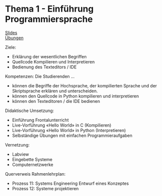 # Thema 1 - Einführung Programmiersprache
[Slides](slides.md)  
[Übungen](excercise.md)  

Ziele:
* Erklärung der wesentlichen Begriffen
* Quellcode Kompilieren und Interpretieren
* Bedienung des Texteditors / IDE

Kompetenzen:
Die Studierenden ...
* können die Begriffe der Hochsprache, der kompilierten Sprache und der Skriptsprache erklären und unterscheiden.
* können den Quellcode in Python kompilieren und interpretieren
* können den Texteditoren / die IDE bedienen

Didaktische Umsetzung:

- Einführung Frontalunterricht
- Live-Vorführung «Hello World» in C (Kompilieren)
- Live-Vorführung «Hello World» in Python (Interpretieren)
- Selbständige Übungen mit einfachen Programmieraufgaben

Vernetzung:
- Labview
- Eingebette Systeme
- Computernetzwerke

Querverweis Rahmenlehrplan:
* Prozess 11: Systems Engineering Entwurf eines Konzeptes
* Prozess 12: Systeme projektieren
